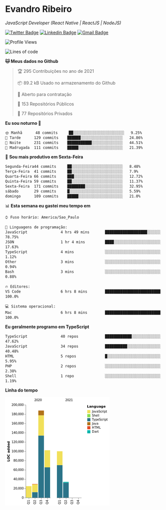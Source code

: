# Evandro **Ribeiro**

*JavaScript Developer (React Native | ReactJS | NodeJS)*

[![Twitter Badge](https://img.shields.io/badge/-@ribeiroevandro-201B2D?style=flat-square&labelColor=201B2D&logo=twitter&logoColor=white&link=https://twitter.com/ribeiroevandro)](https://twitter.com/ribeiroevandro) 
[![Linkedin Badge](https://img.shields.io/badge/-Evandro%20Ribeiro-201B2D?style=flat-square&logo=Linkedin&logoColor=white&link=https://www.linkedin.com/in/ribeiroevandro)](https://www.linkedin.com/in/ribeiroevandro) 
[![Gmail Badge](https://img.shields.io/badge/-oi@ribeiroevandro.com.br-201B2D?style=flat-square&logo=Gmail&logoColor=white&link=mailto:oi@ribeiroevandro.com.br)](mailto:oi@ribeiroevandro.com.br)


<!--START_SECTION:waka-->
![Profile Views](http://img.shields.io/badge/Visualizac%C3%B5es%20do%20perfil-7-blue)

![Lines of code](https://img.shields.io/badge/Desde%20o%20Hello%20World%20eu%20escrevi-478216%20linhas%20de%20c%C3%B3digo-blue)

**🐱 Meus dados no Github** 

> 🏆 295 Contribuições no ano de 2021
 > 
> 📦 89.2 kB Usado no armazenamento do Github 
 > 
> 💼 Aberto para contratação
 > 
> 📜 153 Repositórios Públicos 
 > 
> 🔑 77 Repositórios Privados  
 > 
**Eu sou noturno 🦉** 

```text
🌞 Manhã      48 commits     ██░░░░░░░░░░░░░░░░░░░░░░░   9.25% 
🌆 Tarde      129 commits    ██████░░░░░░░░░░░░░░░░░░░   24.86% 
🌃 Noite      231 commits    ███████████░░░░░░░░░░░░░░   44.51% 
🌙 Madrugada  111 commits    █████░░░░░░░░░░░░░░░░░░░░   21.39%

```
📅 **Sou mais produtivo em Sexta-Feira** 

```text
Segunda-Feira44 commits     ██░░░░░░░░░░░░░░░░░░░░░░░   8.48% 
Terça-Feira  41 commits     ██░░░░░░░░░░░░░░░░░░░░░░░   7.9% 
Quarta-Feira 66 commits     ███░░░░░░░░░░░░░░░░░░░░░░   12.72% 
Quinta-Feira 59 commits     ██░░░░░░░░░░░░░░░░░░░░░░░   11.37% 
Sexta-Feira  171 commits    ████████░░░░░░░░░░░░░░░░░   32.95% 
sábado       29 commits     █░░░░░░░░░░░░░░░░░░░░░░░░   5.59% 
domingo      109 commits    █████░░░░░░░░░░░░░░░░░░░░   21.0%

```


📊 **Esta semana eu gastei meu tempo em** 

```text
⌚︎ Fuso horário: America/Sao_Paulo

💬 Linguagens de programação: 
JavaScript               4 hrs 49 mins       ███████████████████░░░░░░   78.75% 
JSON                     1 hr 4 mins         ████░░░░░░░░░░░░░░░░░░░░░   17.63% 
TypeScript               4 mins              ░░░░░░░░░░░░░░░░░░░░░░░░░   1.12% 
Other                    3 mins              ░░░░░░░░░░░░░░░░░░░░░░░░░   0.94% 
Bash                     3 mins              ░░░░░░░░░░░░░░░░░░░░░░░░░   0.88%

🔥 Editores: 
VS Code                  6 hrs 8 mins        █████████████████████████   100.0%

💻 Sistema operacional: 
Mac                      6 hrs 8 mins        █████████████████████████   100.0%

```

**Eu geralmente programo em TypeScript** 

```text
TypeScript               40 repos            ████████████░░░░░░░░░░░░░   47.62% 
JavaScript               34 repos            ██████████░░░░░░░░░░░░░░░   40.48% 
HTML                     5 repos             █░░░░░░░░░░░░░░░░░░░░░░░░   5.95% 
PHP                      2 repos             ░░░░░░░░░░░░░░░░░░░░░░░░░   2.38% 
Shell                    1 repo              ░░░░░░░░░░░░░░░░░░░░░░░░░   1.19%

```


**Linha do tempo**

![Chart not found](https://raw.githubusercontent.com/ribeiroevandro/ribeiroevandro/master/charts/bar_graph.png) 


<!--END_SECTION:waka-->
